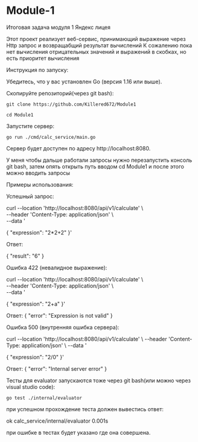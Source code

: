 # Module-1
Итоговая задача модуля 1 Яндекс лицея 

Этот проект реализует веб-сервис, принимающий выражение через Http запрос и возвращабщий результат вычислений
К сожалению пока нет вычисления отрицательных значений и выражений в скобках, но есть приоритет вычисления

Инструкция по запуску:

Убедитесь, что у вас установлен Go (версия 1.16 или выше).

Скопируйте репозиторий(через git bash):

``git clone https://github.com/Killered672/Module1``

``cd Module1``

Запустите сервер:

``go run ./cmd/calc_service/main.go``

Сервер будет доступен по адресу http://localhost:8080.

У меня чтобы дальше работали запросы нужно перезапустить консоль git bash, затем опять открыть путь вводом cd Module1 и после этого можно вводить запросы

Примеры использования:

Успешный запрос:

curl --location 'http://localhost:8080/api/v1/calculate' \\      
--header 'Content-Type: application/json' \\        
--data '

{
  "expression": "2*2+2"
}'

Ответ:

{
  "result": "6"
}



Ошибка 422 (невалидное выражение):

curl --location 'http://localhost:8080/api/v1/calculate' \\     
--header 'Content-Type: application/json' \\      
--data '

{
  "expression": "2+a"
}'

Ответ:
{
  "error": "Expression is not valid"
}



Ошибка 500 (внутренняя ошибка сервера):

curl --location 'http://localhost:8080/api/v1/calculate' \\
--header 'Content-Type: application/json' \\
--data '

{
  "expression": "2/0"
}'

Ответ:
{
  "error": "Internal server error"
}


Тесты для evaluator запускаются тоже через git bash(или можно через visual studio code):

``go test ./internal/evaluator``

при успешном прохождение теста должен вывестись ответ:

ok  	calc_service/internal/evaluator	0.001s

при ошибке в тестах будет указано где она совершена.
